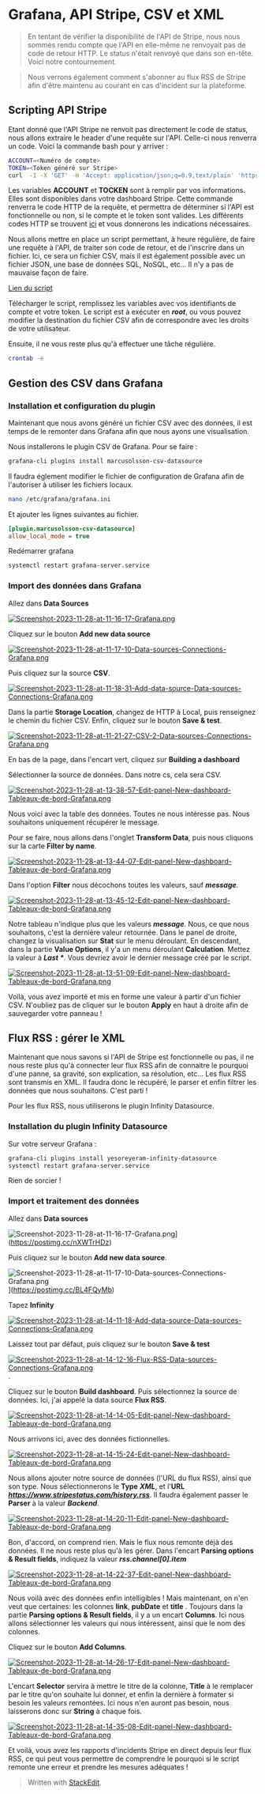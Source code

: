﻿
# Grafana, API Stripe, CSV et XML


> En tentant de vérifier la disponibilité de l'API de Stripe, nous nous sommes rendu compte que l'API en elle-même ne renvoyait pas de code de retour HTTP. Le status n'était renvoyé que dans son en-tête. Voici notre contournement.

> Nous verrons également comment s'abonner au flux RSS de Stripe afin d'être maintenu au courant en cas d'incident sur la plateforme.

## Scripting API Stripe

Etant donné que l'API Stripe ne renvoit pas directement le code de status, nous allons extraire le header d'une requête sur l'API.
Celle-ci nous renverra un code. 
Voici la commande bash pour y arriver : 

```bash
ACCOUNT=<Numéro de compte>
TOKEN=<Token généré sur Stripe>
curl  -I -X 'GET' -H 'Accept: application/json;q=0.9,text/plain' 'https://api.stripe.com/v1/accounts/'$ACCOUNT'key?='$TOKEN | head -n 1 | cut -d ' ' -f 2
```

Les variables **ACCOUNT** et **TOCKEN** sont à remplir par vos informations. Elles sont disponibles dans votre dashboard Stripe.
Cette commande renverra le code HTTP de la requête, et permettra de déterminer si l'API est fonctionnelle ou non, si le compte et le token sont valides.
Les différents codes HTTP se trouvent [ici](https://fr.wikipedia.org/wiki/Liste_des_codes_HTTP) et vous donnerons les indications nécessaires.  

Nous allons mettre en place un script permettant, à heure régulière, de faire une requête à l'API, de traiter son code de retour, et de l'inscrire dans un fichier. Ici, ce sera un fichier CSV, mais il est également possible avec un fichier JSON, une base de données SQL, NoSQL, etc... Il n'y a pas de mauvaise façon de faire.

[Lien du script](https://github.com/NonneTrapuE/Supervision/blob/main/Scripts/stripe.sh)

Télécharger le script, remplissez les variables avec vos identifiants de compte et votre token. Le script est à exécuter en ***root***, ou vous pouvez modifier la destination du fichier CSV afin de correspondre avec les droits de votre utilisateur. 

Ensuite, il ne vous reste plus qu'à effectuer une tâche régulière.

```bash
crontab -e
```

## Gestion des CSV dans Grafana

### Installation et configuration du plugin

Maintenant que nous avons généré un fichier CSV avec des données, il est temps de le remonter dans Grafana afin que nous ayons une visualisation.

Nous installerons le plugin CSV de Grafana. Pour se faire :

```bash
grafana-cli plugins install marcusolsson-csv-datasource
```

Il faudra églement modifier le fichier de configuration de Grafana afin de l'autoriser à utiliser les fichiers locaux.

```bash
nano /etc/grafana/grafana.ini
```

Et ajouter les lignes suivantes au fichier.

```ini
[plugin.marcusolsson-csv-datasource]
allow_local_mode = true
```

Redémarrer grafana

```bash
systemctl restart grafana-server.service
```

### Import des données dans Grafana


Allez dans **Data Sources**

[![Screenshot-2023-11-28-at-11-16-17-Grafana.png](https://i.postimg.cc/5t4rPy9w/Screenshot-2023-11-28-at-11-16-17-Grafana.png)](https://postimg.cc/nXWTrHDz)

Cliquez sur le bouton **Add new data source**

 [![Screenshot-2023-11-28-at-11-17-10-Data-sources-Connections-Grafana.png](https://i.postimg.cc/wvsQFYNX/Screenshot-2023-11-28-at-11-17-10-Data-sources-Connections-Grafana.png)](https://postimg.cc/BL4FQyMb)

Puis cliquez sur la source **CSV**. 

[![Screenshot-2023-11-28-at-11-18-31-Add-data-source-Data-sources-Connections-Grafana.png](https://i.postimg.cc/RFRVkNw4/Screenshot-2023-11-28-at-11-18-31-Add-data-source-Data-sources-Connections-Grafana.png)](https://postimg.cc/mzPsMZd5)

Dans la partie **Storage Location**, changez de HTTP à Local, puis renseignez le chemin du fichier CSV. Enfin, cliquez sur le bouton **Save & test**.

 [![Screenshot-2023-11-28-at-11-21-27-CSV-2-Data-sources-Connections-Grafana.png](https://i.postimg.cc/zGzBkwhp/Screenshot-2023-11-28-at-11-21-27-CSV-2-Data-sources-Connections-Grafana.png)](https://postimg.cc/TpsfdDCW)

En bas de la page, dans l'encart vert, cliquez sur **Building a dashboard**

Sélectionner la source de données. Dans notre cs, cela sera CSV.

[![Screenshot-2023-11-28-at-13-38-57-Edit-panel-New-dashboard-Tableaux-de-bord-Grafana.png](https://i.postimg.cc/xdXQQmd3/Screenshot-2023-11-28-at-13-38-57-Edit-panel-New-dashboard-Tableaux-de-bord-Grafana.png)](https://postimg.cc/yJCtXkcD)

Nous voici avec la table des données. Toutes ne nous intéresse pas. Nous souhaitons uniquement récupérer le message.

Pour se faire, nous allons dans l'onglet **Transform Data**, puis nous cliquons sur la carte **Filter by name**.

[![Screenshot-2023-11-28-at-13-44-07-Edit-panel-New-dashboard-Tableaux-de-bord-Grafana.png](https://i.postimg.cc/Pf3gM4Qf/Screenshot-2023-11-28-at-13-44-07-Edit-panel-New-dashboard-Tableaux-de-bord-Grafana.png)](https://postimg.cc/BtF7S2zR)

Dans l'option **Filter** nous décochons toutes les valeurs, sauf ***message***.

[![Screenshot-2023-11-28-at-13-45-12-Edit-panel-New-dashboard-Tableaux-de-bord-Grafana.png](https://i.postimg.cc/JhFTk6WS/Screenshot-2023-11-28-at-13-45-12-Edit-panel-New-dashboard-Tableaux-de-bord-Grafana.png)](https://postimg.cc/bGQHXRrR)

Notre tableau n'indique plus que les valeurs ***message***. Nous, ce que nous souhaitons, c'est la dernière valeur retournée.
Dans le panel de droite, changez la visualisation sur **Stat** sur le menu déroulant.
En descendant, dans la partie **Value Options**, il y'a un menu déroulant **Calculation**. Mettez la valeur à ***Last \****.
Vous devriez avoir le dernier message créé par le script.
  
[![Screenshot-2023-11-28-at-13-51-09-Edit-panel-New-dashboard-Tableaux-de-bord-Grafana.png](https://i.postimg.cc/W3dFK8Cm/Screenshot-2023-11-28-at-13-51-09-Edit-panel-New-dashboard-Tableaux-de-bord-Grafana.png)](https://postimg.cc/LYM8gtHh)

Voilà, vous avez importé et mis en forme une valeur à partir d'un fichier CSV. N'oubliez pas de cliquer sur le bouton **Apply** en haut à droite afin de sauvegarder votre panneau !


## Flux RSS : gérer le XML

Maintenant que nous savons si l'API de Stripe est fonctionnelle ou pas, il ne nous reste plus qu'à connecter leur flux RSS  afin de connaitre le pourquoi d'une panne, sa gravité, son explication, sa résolution, etc...
Les flux RSS sont transmis en XML. Il faudra donc le récupéré, le parser et enfin filtrer les données que nous souhaitons. C'est parti !

Pour les flux RSS, nous utiliserons le plugin Infinity Datasource.

### Installation du plugin Infinity Datasource

Sur votre serveur Grafana :

```bash
grafana-cli plugins install yesoreyeram-infinity-datasource
systemctl restart grafana-server.service
```

Rien de sorcier !

### Import et traitement des données

Allez dans **Data sources**

![Screenshot-2023-11-28-at-11-16-17-Grafana.png](https://i.postimg.cc/5t4rPy9w/Screenshot-2023-11-28-at-11-16-17-Grafana.png)](https://postimg.cc/nXWTrHDz)

Puis cliquez sur le bouton **Add new data source**.

![Screenshot-2023-11-28-at-11-17-10-Data-sources-Connections-Grafana.png](https://i.postimg.cc/wvsQFYNX/Screenshot-2023-11-28-at-11-17-10-Data-sources-Connections-Grafana.png)](https://postimg.cc/BL4FQyMb)

Tapez **Infinity**

[![Screenshot-2023-11-28-at-14-11-18-Add-data-source-Data-sources-Connections-Grafana.png](https://i.postimg.cc/jqhxYmYs/Screenshot-2023-11-28-at-14-11-18-Add-data-source-Data-sources-Connections-Grafana.png)](https://postimg.cc/XXpSw2vh)

Laissez tout par défaut, puis cliquez sur le bouton **Save & test**

[![Screenshot-2023-11-28-at-14-12-16-Flux-RSS-Data-sources-Connections-Grafana.png](https://i.postimg.cc/4dLWzXhf/Screenshot-2023-11-28-at-14-12-16-Flux-RSS-Data-sources-Connections-Grafana.png)](https://postimg.cc/BLF539gk).

Cliquez sur le bouton **Build  dashboard**.
Puis sélectionnez la source de données. Ici, j'ai appelé la data source **Flux RSS**.

[![Screenshot-2023-11-28-at-14-14-05-Edit-panel-New-dashboard-Tableaux-de-bord-Grafana.png](https://i.postimg.cc/7hbwVPsm/Screenshot-2023-11-28-at-14-14-05-Edit-panel-New-dashboard-Tableaux-de-bord-Grafana.png)](https://postimg.cc/Cny3M0Vq)
 
Nous arrivons ici, avec des données fictionnelles.

  [![Screenshot-2023-11-28-at-14-15-24-Edit-panel-New-dashboard-Tableaux-de-bord-Grafana.png](https://i.postimg.cc/3JFQvvxY/Screenshot-2023-11-28-at-14-15-24-Edit-panel-New-dashboard-Tableaux-de-bord-Grafana.png)](https://postimg.cc/Vdvhy5tV)

Nous allons ajouter notre source de données (l'URL du flux RSS), ainsi que son type.
Nous sélectionnerons le **Type** ***XML***, et l'**URL** ***https://www.stripestatus.com/history.rss***. Il faudra également passer le **Parser** à la valeur ***Backend***.

[![Screenshot-2023-11-28-at-14-20-11-Edit-panel-New-dashboard-Tableaux-de-bord-Grafana.png](https://i.postimg.cc/cCMYWmMv/Screenshot-2023-11-28-at-14-20-11-Edit-panel-New-dashboard-Tableaux-de-bord-Grafana.png)](https://postimg.cc/Lg5hBjWS)

Bon, d'accord, on comprend rien. Mais le flux nous remonte déjà des données. Il ne nous reste plus qu'à les gérer.
Dans l'encart **Parsing options & Result fields**, indiquez la valeur ***rss.channel[0].item***

[![Screenshot-2023-11-28-at-14-22-37-Edit-panel-New-dashboard-Tableaux-de-bord-Grafana.png](https://i.postimg.cc/5NWdkmRw/Screenshot-2023-11-28-at-14-22-37-Edit-panel-New-dashboard-Tableaux-de-bord-Grafana.png)](https://postimg.cc/bdgBZ18J)


Nous voilà avec des données enfin intelligibles ! Mais maintenant, on n'en veut que certaines:
les colonnes **link**, **pubDate** et **title** .
Toujours dans la partie **Parsing options & Result fields**, il y a un encart **Columns**.
Ici nous allons sélectionner les valeurs qui nous intéressent, ainsi que le nom des colonnes.

Cliquez sur le bouton **Add Columns**.

 [![Screenshot-2023-11-28-at-14-26-17-Edit-panel-New-dashboard-Tableaux-de-bord-Grafana.png](https://i.postimg.cc/MKn5VkD5/Screenshot-2023-11-28-at-14-26-17-Edit-panel-New-dashboard-Tableaux-de-bord-Grafana.png)](https://postimg.cc/qzd2H5W6)
 
L'encart **Selector** servira à mettre le titre de la colonne, **Title** à le remplacer par le titre qu'on souhaite lui donner, et enfin la dernière à formater si besoin les valeurs remontées. Ici nous n'en auront pas besoin, nous laisserons donc sur **String** à chaque fois.

[![Screenshot-2023-11-28-at-14-35-08-Edit-panel-New-dashboard-Tableaux-de-bord-Grafana.png](https://i.postimg.cc/tTM5MytB/Screenshot-2023-11-28-at-14-35-08-Edit-panel-New-dashboard-Tableaux-de-bord-Grafana.png)](https://postimg.cc/DJ1LS9NG)   

Et voilà, vous avez les rapports d'incidents Stripe en direct depuis leur flux RSS, ce qui peut vous permettre de comprendre le pourquoi si le script remonte une erreur et prendre les mesures adéquates !   

> Written with [StackEdit](https://stackedit.io/).
